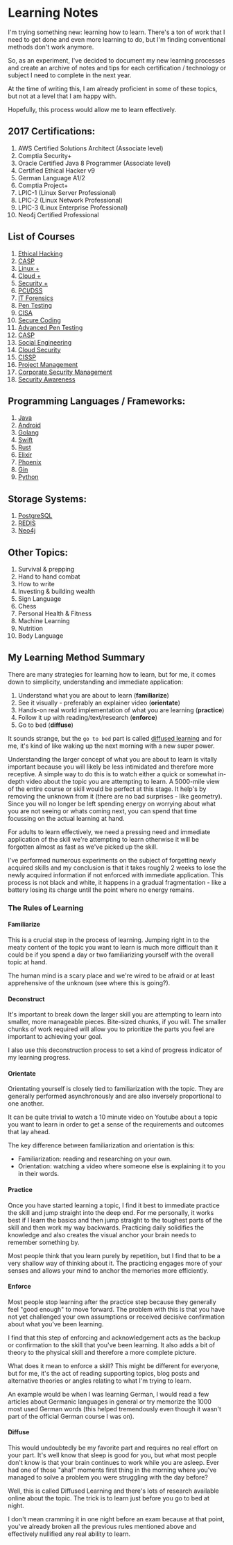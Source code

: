 # Learning Notes

I'm trying something new: learning how to learn. There's a ton of work that I need to get done and even more learning to do, but I'm finding conventional methods don't work anymore.

So, as an experiment, I've decided to document my new learning processes and create an archive of notes and tips for each certification / technology or subject I need to complete in the next year.

At the time of writing this, I am already proficient in some of these topics, but not at a level that I am happy with.

Hopefully, this process would allow me to learn effectively.

## 2017 Certifications:

1. AWS Certified Solutions Architect (Associate level)
2. Comptia Security+
3. Oracle Certified Java 8 Programmer (Associate level)
4. Certified Ethical Hacker v9
5. German Language A1/2
6. Comptia Project+
7. LPIC-1 (Linux Server Professional)
8. LPIC-2 (Linux Network Professional)
9. LPIC-3 (Linux Enterprise Professional)
10. Neo4j Certified Professional

## List of Courses

1. [Ethical Hacking](https://www.cybrary.it/course/ethical-hacking/)
2. [CASP](https://www.cybrary.it/course/comptia-casp/)
3. [Linux +](https://www.cybrary.it/course/comptia-linux-plus/)
4. [Cloud +](https://www.cybrary.it/course/comptia-cloud-plus/)
5. [Security +](https://www.cybrary.it/course/comptia-security-plus/)
6. [PCI/DSS](https://www.cybrary.it/course/pcidss/)
7. [IT Forensics](https://www.cybrary.it/course/computer-hacking-forensics-analyst/)
8. [Pen Testing](https://www.cybrary.it/course/web-application-pen-testing/)
9. [CISA](https://www.cybrary.it/course/cisa/)
10. [Secure Coding](https://www.cybrary.it/course/secure-coding/)
11. [Advanced Pen Testing](https://www.cybrary.it/course/advanced-penetration-testing/)
12. [CASP](https://www.cybrary.it/course/comptia-casp/)
13. [Social Engineering](https://www.cybrary.it/course/social-engineering/)
14. [Cloud Security](https://www.cybrary.it/course/isc2-certified-cloud-security-professional-ccsp/)
15. [CISSP](https://www.cybrary.it/course/cissp/)
16. [Project Management](https://www.cybrary.it/course/project-management-professional/)
17. [Corporate Security Management](https://www.cybrary.it/course/corporate-cybersecurity-management/)
18. [Security Awareness](https://www.cybrary.it/course/end-user-security-awareness-1-hour/)

## Programming Languages / Frameworks:

1. [Java](https://www.oracle.com/java/index.html)
2. [Android](https://www.android.com/)
3. [Golang](https://golang.org/)
4. [Swift ](https://swift.org/)
5. [Rust](https://www.rust-lang.org/en-US/)
6. [Elixir](http://elixir-lang.org/)
7. [Phoenix](http://phoenixframework.org/)
8. [Gin](https://gin-gonic.github.io/gin/)
9. [Python](https://www.python.org/)

## Storage Systems:

1. [PostgreSQL](https://www.postgresql.org/)
2. [REDIS](http://redis.io/)
3. [Neo4j](https://neo4j.com/)

## Other Topics:

1. Survival & prepping
2. Hand to hand combat
3. How to write
4. Investing & building wealth
5. Sign Language
6. Chess
7. Personal Health & Fitness
8. Machine Learning
9. Nutrition
10. Body Language

## My Learning Method Summary

There are many strategies for learning how to learn, but for me, it comes down to simplicity, understanding and immediate application:

1. Understand what you are about to learn (**familiarize**)
2. See it visually - preferably an explainer video (**orientate**)
3. Hands-on real world implementation of what you are learning (**practice**)
4. Follow it up with reading/text/research (**enforce**)
5. Go to bed (**diffuse**)

It sounds strange, but the `go to bed` part is called [diffused learning](https://staciechoice1010.wordpress.com/2014/08/08/focused-vs-diffused-mode/) and for me, it's kind of like waking up the next morning with a new super power.

Understanding the larger concept of what you are about to learn is vitally important because you will likely be less intimidated and therefore more receptive. A simple way to do this is to watch either a quick or somewhat in-depth video about the topic you are attempting to learn. A 5000-mile view of the entire course or skill would be perfect at this stage. It help's by removing the unknown from it (there are no bad surprises - like geometry).
Since you will no longer be left spending energy on worrying about what you are not seeing or whats coming next, you can spend that time focussing on the actual learning at hand.

For adults to learn effectively, we need a pressing need and immediate application of the skill we're attempting to learn otherwise it will be forgotten almost as fast as we've picked up the skill.

I've performed numerous experiments on the subject of forgetting newly acquired skills and my conclusion is that it takes roughly 2 weeks to lose the newly acquired information if not enforced with immediate application. This process is not black and white, it happens in a gradual fragmentation - like a battery losing its charge until the point where no energy remains.

### The Rules of Learning

#### Familiarize

This is a crucial step in the process of learning. Jumping right in to the meaty content of the topic you want to learn is much more difficult than it could be if you spend a day or two familiarizing yourself
with the overall topic at hand.

The human mind is a scary place and we're wired to be afraid or at least apprehensive of the unknown (see where this is going?).

#### Deconstruct

It's important to break down the larger skill you are attempting to learn into smaller, more manageable pieces. Bite-sized chunks, if you will. The smaller chunks of work required will allow you to prioritize the parts you feel are important to achieving your goal.

I also use this deconstruction process to set a kind of progress indicator of my learning progress.

#### Orientate

Orientating yourself is closely tied to familiarization with the topic. They are generally performed asynchronously and are also inversely proportional to one another.

It can be quite trivial to watch a 10 minute video on Youtube about a topic you want to learn in order to get a sense of the requirements and outcomes that lay ahead.

The key difference between familiarization and orientation is this:

- Familiarization: reading and researching on your own.
- Orientation: watching a video where someone else is explaining it to you in their words.

#### Practice

Once you have started learning a topic, I find it best to immediate practice the skill and jump straight into the deep end. For me personally, it works best if I learn the basics and then jump straight to the toughest parts of the skill and then work my way backwards. Practicing daily solidifies the knowledge and also creates the visual anchor your brain needs to remember something by.

Most people think that you learn purely by repetition, but I find that to be a very shallow way of thinking about it. The practicing engages more of your senses and allows your mind to anchor the memories more efficiently.

#### Enforce

Most people stop learning after the practice step because they generally feel "good enough" to move forward. The problem with this is that you have not yet challenged your own assumptions or received decisive confirmation about what you've been learning.

I find that this step of enforcing and acknowledgement acts as the backup or confirmation to the skill that you've been learning. It also adds a bit of theory to the physical skill and therefore a more complete picture.

What does it mean to enforce a skill? This might be different for everyone, but for me, it's the act of reading supporting topics, blog posts and alternative theories or angles relating to what I'm trying to learn.

An example would be when I was learning German, I would read a few articles about Germanic languages in general or try memorize the 1000 most used German words (this helped tremendously even though it wasn't part of the official German course I was on).

#### Diffuse

This would undoubtedly be my favorite part and requires no real effort on your part. It's well know that sleep is good for you, but what most people don't know is that your brain continues to work while you are asleep. Ever had one of those "aha!" moments first thing in the morning where you've managed to solve a problem you were struggling with the day before?

Well, this is called Diffused Learning and there's lots of research available online about the topic. The trick is to learn just before you go to bed at night.

I don't mean cramming it in one night before an exam because at that point, you've already broken all the previous rules mentioned above and effectively nullified any real ability to learn.
